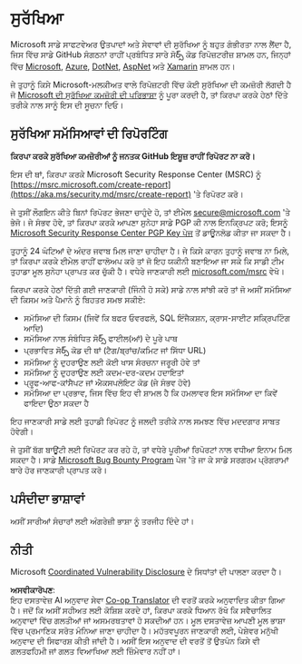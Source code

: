 <!--
CO_OP_TRANSLATOR_METADATA:
{
  "original_hash": "d8fe220fa2850df0759b07cf391ea77c",
  "translation_date": "2025-07-12T07:23:18+00:00",
  "source_file": "SECURITY.md",
  "language_code": "pa"
}
-->
# ਸੁਰੱਖਿਆ

Microsoft ਸਾਡੇ ਸਾਫਟਵੇਅਰ ਉਤਪਾਦਾਂ ਅਤੇ ਸੇਵਾਵਾਂ ਦੀ ਸੁਰੱਖਿਆ ਨੂੰ ਬਹੁਤ ਗੰਭੀਰਤਾ ਨਾਲ ਲੈਂਦਾ ਹੈ, ਜਿਸ ਵਿੱਚ ਸਾਡੇ GitHub ਸੰਗਠਨਾਂ ਰਾਹੀਂ ਪ੍ਰਬੰਧਿਤ ਸਾਰੇ ਸੋర్స్ ਕੋਡ ਰਿਪੋਜ਼ਟਰੀਜ਼ ਸ਼ਾਮਲ ਹਨ, ਜਿਨ੍ਹਾਂ ਵਿੱਚ [Microsoft](https://github.com/Microsoft), [Azure](https://github.com/Azure), [DotNet](https://github.com/dotnet), [AspNet](https://github.com/aspnet) ਅਤੇ [Xamarin](https://github.com/xamarin) ਸ਼ਾਮਲ ਹਨ।

ਜੇ ਤੁਹਾਨੂੰ ਕਿਸੇ Microsoft-ਮਲਕੀਅਤ ਵਾਲੇ ਰਿਪੋਜ਼ਟਰੀ ਵਿੱਚ ਕੋਈ ਸੁਰੱਖਿਆ ਦੀ ਕਮਜ਼ੋਰੀ ਲੱਗਦੀ ਹੈ ਜੋ [Microsoft ਦੀ ਸੁਰੱਖਿਆ ਕਮਜ਼ੋਰੀ ਦੀ ਪਰਿਭਾਸ਼ਾ](https://aka.ms/security.md/definition) ਨੂੰ ਪੂਰਾ ਕਰਦੀ ਹੈ, ਤਾਂ ਕਿਰਪਾ ਕਰਕੇ ਹੇਠਾਂ ਦਿੱਤੇ ਤਰੀਕੇ ਨਾਲ ਸਾਨੂੰ ਇਸ ਦੀ ਸੂਚਨਾ ਦਿਓ।

## ਸੁਰੱਖਿਆ ਸਮੱਸਿਆਵਾਂ ਦੀ ਰਿਪੋਰਟਿੰਗ

**ਕਿਰਪਾ ਕਰਕੇ ਸੁਰੱਖਿਆ ਕਮਜ਼ੋਰੀਆਂ ਨੂੰ ਜਨਤਕ GitHub ਇਸ਼ੂਜ਼ ਰਾਹੀਂ ਰਿਪੋਰਟ ਨਾ ਕਰੋ।**

ਇਸ ਦੀ ਥਾਂ, ਕਿਰਪਾ ਕਰਕੇ Microsoft Security Response Center (MSRC) ਨੂੰ [https://msrc.microsoft.com/create-report](https://aka.ms/security.md/msrc/create-report) 'ਤੇ ਰਿਪੋਰਟ ਕਰੋ।

ਜੇ ਤੁਸੀਂ ਲੌਗਇਨ ਕੀਤੇ ਬਿਨਾਂ ਰਿਪੋਰਟ ਭੇਜਣਾ ਚਾਹੁੰਦੇ ਹੋ, ਤਾਂ ਈਮੇਲ [secure@microsoft.com](mailto:secure@microsoft.com) 'ਤੇ ਭੇਜੋ। ਜੇ ਸੰਭਵ ਹੋਵੇ, ਤਾਂ ਕਿਰਪਾ ਕਰਕੇ ਆਪਣਾ ਸੁਨੇਹਾ ਸਾਡੇ PGP ਕੀ ਨਾਲ ਇਨਕ੍ਰਿਪਟ ਕਰੋ; ਇਸਨੂੰ [Microsoft Security Response Center PGP Key ਪੇਜ](https://aka.ms/security.md/msrc/pgp) ਤੋਂ ਡਾਊਨਲੋਡ ਕੀਤਾ ਜਾ ਸਕਦਾ ਹੈ।

ਤੁਹਾਨੂੰ 24 ਘੰਟਿਆਂ ਦੇ ਅੰਦਰ ਜਵਾਬ ਮਿਲ ਜਾਣਾ ਚਾਹੀਦਾ ਹੈ। ਜੇ ਕਿਸੇ ਕਾਰਨ ਤੁਹਾਨੂੰ ਜਵਾਬ ਨਾ ਮਿਲੇ, ਤਾਂ ਕਿਰਪਾ ਕਰਕੇ ਈਮੇਲ ਰਾਹੀਂ ਫਾਲੋਅਪ ਕਰੋ ਤਾਂ ਜੋ ਇਹ ਯਕੀਨੀ ਬਣਾਇਆ ਜਾ ਸਕੇ ਕਿ ਸਾਡੀ ਟੀਮ ਤੁਹਾਡਾ ਮੂਲ ਸੁਨੇਹਾ ਪ੍ਰਾਪਤ ਕਰ ਚੁੱਕੀ ਹੈ। ਵਧੇਰੇ ਜਾਣਕਾਰੀ ਲਈ [microsoft.com/msrc](https://www.microsoft.com/msrc) ਵੇਖੋ।

ਕਿਰਪਾ ਕਰਕੇ ਹੇਠਾਂ ਦਿੱਤੀ ਗਈ ਜਾਣਕਾਰੀ (ਜਿੰਨੀ ਹੋ ਸਕੇ) ਸਾਡੇ ਨਾਲ ਸਾਂਝੀ ਕਰੋ ਤਾਂ ਜੋ ਅਸੀਂ ਸਮੱਸਿਆ ਦੀ ਕਿਸਮ ਅਤੇ ਪੈਮਾਨੇ ਨੂੰ ਬਿਹਤਰ ਸਮਝ ਸਕੀਏ:

* ਸਮੱਸਿਆ ਦੀ ਕਿਸਮ (ਜਿਵੇਂ ਕਿ ਬਫਰ ਓਵਰਫਲੋ, SQL ਇੰਜੈਕਸ਼ਨ, ਕ੍ਰਾਸ-ਸਾਈਟ ਸਕ੍ਰਿਪਟਿੰਗ ਆਦਿ)
* ਸਮੱਸਿਆ ਨਾਲ ਸੰਬੰਧਿਤ ਸੋర్స్ ਫਾਈਲ(ਆਂ) ਦੇ ਪੂਰੇ ਪਾਥ
* ਪ੍ਰਭਾਵਿਤ ਸੋర్స్ ਕੋਡ ਦੀ ਥਾਂ (ਟੈਗ/ਬ੍ਰਾਂਚ/ਕਮਿਟ ਜਾਂ ਸਿੱਧਾ URL)
* ਸਮੱਸਿਆ ਨੂੰ ਦੁਹਰਾਉਣ ਲਈ ਕੋਈ ਖਾਸ ਸੰਰਚਨਾ ਜਰੂਰੀ ਹੋਵੇ ਤਾਂ
* ਸਮੱਸਿਆ ਨੂੰ ਦੁਹਰਾਉਣ ਲਈ ਕਦਮ-ਦਰ-ਕਦਮ ਹਦਾਇਤਾਂ
* ਪ੍ਰੂਫ-ਆਫ-ਕਾਂਸੈਪਟ ਜਾਂ ਐਕਸਪਲੋਇਟ ਕੋਡ (ਜੇ ਸੰਭਵ ਹੋਵੇ)
* ਸਮੱਸਿਆ ਦਾ ਪ੍ਰਭਾਵ, ਜਿਸ ਵਿੱਚ ਇਹ ਵੀ ਸ਼ਾਮਲ ਹੈ ਕਿ ਹਮਲਾਵਰ ਇਸ ਸਮੱਸਿਆ ਦਾ ਕਿਵੇਂ ਫਾਇਦਾ ਉਠਾ ਸਕਦਾ ਹੈ

ਇਹ ਜਾਣਕਾਰੀ ਸਾਡੇ ਲਈ ਤੁਹਾਡੀ ਰਿਪੋਰਟ ਨੂੰ ਜਲਦੀ ਤਰੀਕੇ ਨਾਲ ਸਮਝਣ ਵਿੱਚ ਮਦਦਗਾਰ ਸਾਬਤ ਹੋਵੇਗੀ।

ਜੇ ਤੁਸੀਂ ਬੱਗ ਬਾਊਂਟੀ ਲਈ ਰਿਪੋਰਟ ਕਰ ਰਹੇ ਹੋ, ਤਾਂ ਵਧੇਰੇ ਪੂਰੀਆਂ ਰਿਪੋਰਟਾਂ ਨਾਲ ਵਧੀਆ ਇਨਾਮ ਮਿਲ ਸਕਦਾ ਹੈ। ਸਾਡੇ [Microsoft Bug Bounty Program](https://aka.ms/security.md/msrc/bounty) ਪੇਜ 'ਤੇ ਜਾ ਕੇ ਸਾਡੇ ਸਰਗਰਮ ਪ੍ਰੋਗਰਾਮਾਂ ਬਾਰੇ ਹੋਰ ਜਾਣਕਾਰੀ ਪ੍ਰਾਪਤ ਕਰੋ।

## ਪਸੰਦੀਦਾ ਭਾਸ਼ਾਵਾਂ

ਅਸੀਂ ਸਾਰੀਆਂ ਸੰਚਾਰਾਂ ਲਈ ਅੰਗਰੇਜ਼ੀ ਭਾਸ਼ਾ ਨੂੰ ਤਰਜੀਹ ਦਿੰਦੇ ਹਾਂ।

## ਨੀਤੀ

Microsoft [Coordinated Vulnerability Disclosure](https://aka.ms/security.md/cvd) ਦੇ ਸਿਧਾਂਤਾਂ ਦੀ ਪਾਲਣਾ ਕਰਦਾ ਹੈ।

**ਅਸਵੀਕਾਰੋਪਣ**:  
ਇਹ ਦਸਤਾਵੇਜ਼ AI ਅਨੁਵਾਦ ਸੇਵਾ [Co-op Translator](https://github.com/Azure/co-op-translator) ਦੀ ਵਰਤੋਂ ਕਰਕੇ ਅਨੁਵਾਦਿਤ ਕੀਤਾ ਗਿਆ ਹੈ। ਜਦੋਂ ਕਿ ਅਸੀਂ ਸਹੀਅਤ ਲਈ ਕੋਸ਼ਿਸ਼ ਕਰਦੇ ਹਾਂ, ਕਿਰਪਾ ਕਰਕੇ ਧਿਆਨ ਰੱਖੋ ਕਿ ਸਵੈਚਾਲਿਤ ਅਨੁਵਾਦਾਂ ਵਿੱਚ ਗਲਤੀਆਂ ਜਾਂ ਅਸਮਰਥਤਾਵਾਂ ਹੋ ਸਕਦੀਆਂ ਹਨ। ਮੂਲ ਦਸਤਾਵੇਜ਼ ਆਪਣੀ ਮੂਲ ਭਾਸ਼ਾ ਵਿੱਚ ਪ੍ਰਮਾਣਿਕ ਸਰੋਤ ਮੰਨਿਆ ਜਾਣਾ ਚਾਹੀਦਾ ਹੈ। ਮਹੱਤਵਪੂਰਨ ਜਾਣਕਾਰੀ ਲਈ, ਪੇਸ਼ੇਵਰ ਮਨੁੱਖੀ ਅਨੁਵਾਦ ਦੀ ਸਿਫਾਰਸ਼ ਕੀਤੀ ਜਾਂਦੀ ਹੈ। ਅਸੀਂ ਇਸ ਅਨੁਵਾਦ ਦੀ ਵਰਤੋਂ ਤੋਂ ਉਤਪੰਨ ਕਿਸੇ ਵੀ ਗਲਤਫਹਿਮੀ ਜਾਂ ਗਲਤ ਵਿਆਖਿਆ ਲਈ ਜ਼ਿੰਮੇਵਾਰ ਨਹੀਂ ਹਾਂ।